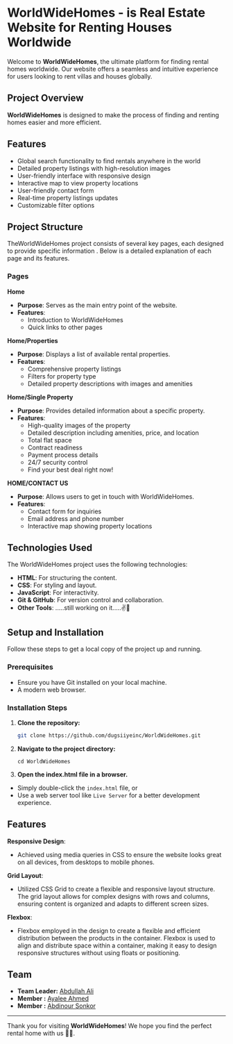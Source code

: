 # WorldWideHomes - is Real Estate Website for Renting Houses Worldwide

Welcome to **WorldWideHomes**, the ultimate platform for finding rental homes worldwide. Our website offers a seamless and intuitive experience for users looking to rent villas and houses globally.

## Project Overview

**WorldWideHomes** is designed to make the process of finding and renting homes easier and more efficient.

## Features

- Global search functionality to find rentals anywhere in the world
- Detailed property listings with high-resolution images
- User-friendly interface with responsive design
- Interactive map to view property locations
- User-friendly contact form
- Real-time property listings updates
- Customizable filter options

## Project Structure

TheWorldWideHomes project consists of several key pages, each designed to provide specific information . Below is a detailed explanation of each page and its features.

### Pages

**Home**

- **Purpose**: Serves as the main entry point of the website.
- **Features**:
  - Introduction to WorldWideHomes
  - Quick links to other pages

**Home/Properties**

- **Purpose**: Displays a list of available rental properties.
- **Features**:
  - Comprehensive property listings
  - Filters for property type
  - Detailed property descriptions with images and amenities

**Home/Single Property**

- **Purpose**: Provides detailed information about a specific property.
- **Features**:
  - High-quality images of the property
  - Detailed description including amenities, price, and location
  - Total flat space
  - Contract readiness
  - Payment process details
  - 24/7 security control
  - Find your best deal right now!

**HOME/CONTACT US**

- **Purpose**: Allows users to get in touch with WorldWideHomes.
- **Features**:
  - Contact form for inquiries
  - Email address and phone number
  - Interactive map showing property locations

## Technologies Used

The WorldWideHomes project uses the following technologies:

- **HTML**: For structuring the content.
- **CSS**: For styling and layout.
- **JavaScript**: For interactivity.
- **Git & GitHub**: For version control and collaboration.
- **Other Tools**: .....still working on it.....✌️💚

## Setup and Installation

Follow these steps to get a local copy of the project up and running.

### Prerequisites
- Ensure you have Git installed on your local machine.
- A modern web browser.

### Installation Steps

1. **Clone the repository:**


   ```bash
   git clone https://github.com/dugsiiyeinc/WorldWideHomes.git
2. **Navigate to the project directory:**
   ```
   cd WorldWideHomes 
3. **Open the index.html file in a browser.**

- Simply double-click the `index.html` file, or
- Use a web server tool like `Live Server` for a better development experience.


## Features

 **Responsive Design**: 
  - Achieved using media queries in CSS to ensure the website looks great on all devices, from desktops to mobile phones. 

 **Grid Layout**:
  - Utilized CSS Grid to create a flexible and responsive layout structure. The grid layout allows for complex designs with rows and columns, ensuring content is organized and adapts to different screen sizes.

 **Flexbox**:
  - Flexbox employed in the design to create a flexible and efficient distribution between the products in the container. Flexbox is used to align and distribute space within a container, making it easy to design responsive structures without using floats or positioning.


## Team
- **Team Leader:** [Abdullah Ali](https://github.com/Ac-Coder-3)
- **Member :** [Ayalee Ahmed](https://github.com/ayale3)
- **Member :** [Abdinour Sonkor](https://github.com/AbdinourSonkor)












---

Thank you for visiting **WorldWideHomes**! We hope you find the perfect rental home with us 💚💛.

